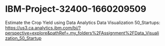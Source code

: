 # IBM-Project-32400-1660209509
Estimate the Crop Yield using Data Analytics
Data Visualization 50_Startups: https://us3.ca.analytics.ibm.com/bi/?perspective=explore&pathRef=.my_folders%2FAssignment%2FData_Visualization_50_Startup
